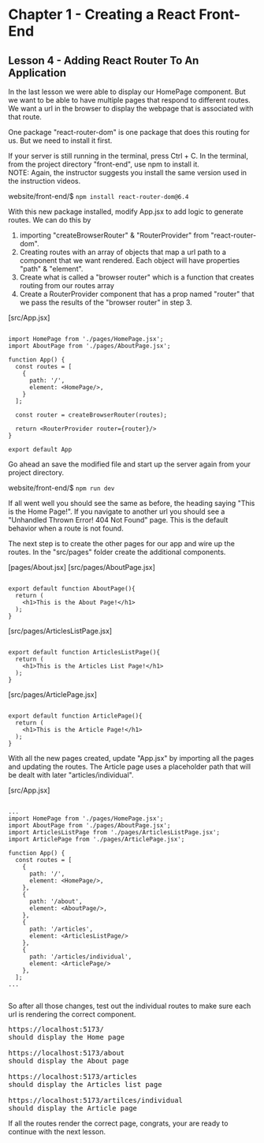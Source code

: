 # Chapter 1 - Creating a React Front-End
## Lesson 4 - Adding React Router To An Application

In the last lesson we were able to display our HomePage component. But we want to be able to have multiple pages that respond to different routes. We want a url in the browser to display the webpage that is associated with that route.

One package "react-router-dom" is one package that does this routing for us. But we need to install it first.

If your server is still running in the terminal, press Ctrl + C.
In the terminal, from the project directory "front-end", use npm to install it.<br>
NOTE: Again, the instructor suggests you install the same version used in the instruction videos.

website/front-end/$ `npm install react-router-dom@6.4`

With this new package installed, modify App.jsx to add logic to generate routes. We can do this by 
1. importing "createBrowserRouter" & "RouterProvider" from "react-router-dom".
2. Creating routes with an array of objects that map a url path to a component that we want rendered. Each object will have properties "path" & "element".
3. Create what is called a "browser router" which is a function that creates routing from our routes array
4. Create a RouterProvider component that has a prop named "router" that we pass the results of the "browser router" in step 3.


[src/App.jsx]
<pre><code>
import HomePage from './pages/HomePage.jsx';
import AboutPage from './pages/AboutPage.jsx';

function App() {
  const routes = [
    {
      path: '/',
      element: &lt;HomePage/>,
    }
  ];

  const router = createBrowserRouter(routes);

  return &lt;RouterProvider router={router}/>
}

export default App
</code></pre>


Go ahead an save the modified file and start up the server again from your project directory.

website/front-end/$ `npm run dev`

If all went well you should see the same as before, the heading saying "This is the Home Page!". If you navigate to another url you should see a "Unhandled Thrown Error! 404 Not Found" page. This is the default behavior when a route is not found.

The next step is to create the other pages for our app and wire up the routes. In the "src/pages" folder create the additional components.

[pages/About.jsx]
[src/pages/AboutPage.jsx]
<pre><code>
export default function AboutPage(){
&nbsp;&nbsp;return (
&nbsp;&nbsp;&nbsp;&nbsp;&lt;h1>This is the About Page!&lt;/h1>
&nbsp;&nbsp;);
}
</code></pre>

[src/pages/ArticlesListPage.jsx]
<pre><code>
export default function ArticlesListPage(){
&nbsp;&nbsp;return (
&nbsp;&nbsp;&nbsp;&nbsp;&lt;h1>This is the Articles List Page!&lt;/h1>
&nbsp;&nbsp;);
}
</code></pre>

[src/pages/ArticlePage.jsx]
<pre><code>
export default function ArticlePage(){
&nbsp;&nbsp;return (
&nbsp;&nbsp;&nbsp;&nbsp;&lt;h1>This is the Article Page!&lt;/h1>
&nbsp;&nbsp;);
}
</code></pre>


With all the new pages created, update "App.jsx" by importing all the pages and updating the routes. The Article page uses a placeholder path that will be dealt with later "articles/individual". 

[src/App.jsx]
<pre><code>
...
import HomePage from './pages/HomePage.jsx';
import AboutPage from './pages/AboutPage.jsx';
import ArticlesListPage from './pages/ArticlesListPage.jsx';
import ArticlePage from './pages/ArticlePage.jsx';

function App() {
&nbsp;&nbsp;const routes = [
&nbsp;&nbsp;&nbsp;&nbsp;{
&nbsp;&nbsp;&nbsp;&nbsp;&nbsp;&nbsp;path: '/',
&nbsp;&nbsp;&nbsp;&nbsp;&nbsp;&nbsp;element: &lt;HomePage/>,
&nbsp;&nbsp;&nbsp;&nbsp;},
&nbsp;&nbsp;&nbsp;&nbsp;{
&nbsp;&nbsp;&nbsp;&nbsp;&nbsp;&nbsp;path: '/about',
&nbsp;&nbsp;&nbsp;&nbsp;&nbsp;&nbsp;element: &lt;AboutPage/>,
&nbsp;&nbsp;&nbsp;&nbsp;},
&nbsp;&nbsp;&nbsp;&nbsp;{
&nbsp;&nbsp;&nbsp;&nbsp;&nbsp;&nbsp;path: '/articles',
&nbsp;&nbsp;&nbsp;&nbsp;&nbsp;&nbsp;element: &lt;ArticlesListPage/>
&nbsp;&nbsp;&nbsp;&nbsp;},
&nbsp;&nbsp;&nbsp;&nbsp;{
&nbsp;&nbsp;&nbsp;&nbsp;&nbsp;&nbsp;path: '/articles/individual',
&nbsp;&nbsp;&nbsp;&nbsp;&nbsp;&nbsp;element: &lt;ArticlePage/>
&nbsp;&nbsp;&nbsp;&nbsp;},
  ];
...
  </code></pre>


So after all those changes, test out the individual routes to make sure each url is rendering the correct component.<br>
<pre>
https://localhost:5173/
should display the Home page

https://localhost:5173/about 
should display the About page

https://localhost:5173/articles   
should display the Articles list page

https://localhost:5173/artilces/individual 
should display the Article page
</pre>


If all the routes render the correct page, congrats, your are ready to continue with the next lesson.
